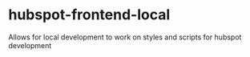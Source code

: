# hubspot-frontend-local
Allows for local development to work on styles and scripts for hubspot development
